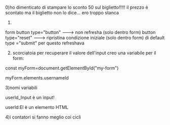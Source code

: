 
0)ho dimenticato di stampare lo sconto 50 sul biglietto!!!!!  il prezzo è scontato ma il biglietto non lo dice... ero troppo stanca 


1)
form
   button type="button" ---> non refresha  (solo dentro form)
   button type="reset" ---> ripristina condizione iniziale (solo dentro form)
   di default type ="submit" per questo refreshava
   
   
 2) scorciatoia per recuperare il valore dell'input
 creo una variabile per il form:
 
const myForm=document.getElementById("my-form")
 
 myForm.elements.usernameId
 
 
 3)nomi variabili
 
 userId_Input è un input!
 
 userId:El  è un elemento HTML
 
 4)i contatori si fanno meglio coi cicli
